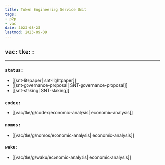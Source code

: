 ```yaml
---
title: Token Engineering Service Unit
tags:
- p2p
- vac
date: 2023-08-25
lastmod: 2023-09-09
---
```


## `vac:tke::`
---


### `status:`
* [[snt-litepaper| snt-lightpaper]]
* [[snt-governance-proposal| SNT-governance-proposal]]
* [[snt-staking| SNT-staking]]

### `codex:`
* [[vac/tke/g/codex/economic-analysis| economic-analysis]]

### `nomos:`
* [[vac/tke/g/nomos/economic-analysis| economic-analysis]]

### `waku:`
* [[vac/tke/g/waku/economic-analysis| economic-analysis]]
